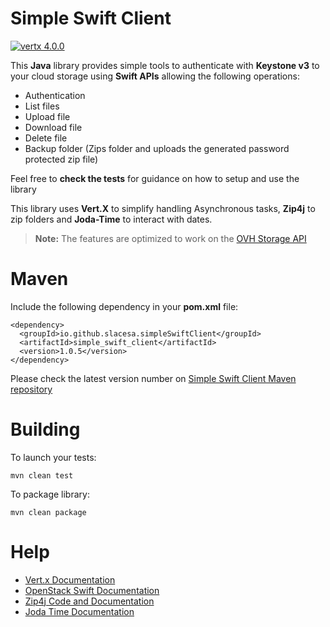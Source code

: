 # Simple Swift Client
[![vertx 4.0.0](https://img.shields.io/badge/vert.x-4.0.0-purple.svg)](https://vertx.io)

This **Java** library provides simple tools to authenticate with **Keystone v3** to your cloud storage using **Swift APIs** allowing the following operations:
* Authentication
* List files
* Upload file
* Download file
* Delete file
* Backup folder (Zips folder and uploads the generated password protected zip file)

Feel free to **check the tests** for guidance on how to setup and use the library

This library uses **Vert.X** to simplify handling Asynchronous tasks, **Zip4j** to zip folders and **Joda-Time** to interact with dates.
>**Note:** The features are optimized to work on the [OVH Storage API](https://docs.ovh.com/gb/en/storage/pca/dev/)
# Maven
Include the following dependency in your **pom.xml** file:
```
<dependency>
  <groupId>io.github.slacesa.simpleSwiftClient</groupId>
  <artifactId>simple_swift_client</artifactId>
  <version>1.0.5</version>
</dependency>
```
Please check the latest version number on [Simple Swift Client Maven repository](https://mvnrepository.com/artifact/io.github.slacesa.simpleSwiftClient/simple_swift_client)
# Building
To launch your tests:
```
mvn clean test
```
To package library:
```
mvn clean package
```
# Help
* [Vert.x Documentation](https://vertx.io/docs/)
* [OpenStack Swift Documentation](https://docs.openstack.org/swift/latest/)
* [Zip4j Code and Documentation](https://github.com/srikanth-lingala/zip4j)
* [Joda Time Documentation](https://www.joda.org/joda-time/)